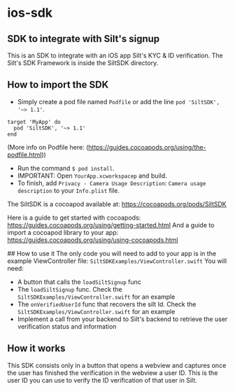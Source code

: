 # ios-sdk

## SDK to integrate with Silt's signup
This is an SDK to integrate with an iOS app Silt's KYC & ID verification.
The Silt's SDK Framework is inside the SiltSDK directory.

## How to import the SDK

- Simply create a pod file named `Podfile` or add the line `pod 'SiltSDK', '~> 1.1'`.
```
target 'MyApp' do
  pod 'SiltSDK', '~> 1.1'
end
```
(More info on Podfile here: (https://guides.cocoapods.org/using/the-podfile.html))
 
- Run the command `$ pod install`.
- IMPORTANT: Open `YourApp.xcworkspacep` and build.
- To finish, add `Privacy - Camera Usage Description`: `Camera usage description` to your `Info.plist` file.

The SiltSDK is a cocoapod available at:
https://cocoapods.org/pods/SiltSDK

Here is a guide to get started with cocoapods: https://guides.cocoapods.org/using/getting-started.html
And a guide to import a cocoapod library to your app: https://guides.cocoapods.org/using/using-cocoapods.html

## How to use it
The only code you will need to add to your app is in the example ViewController file:
`SiltSDKExamples/ViewController.swift`
You will need:
- A button that calls the `loadSiltSignup` func
- The `loadSiltSignup` func. Check the `SiltSDKExamples/ViewController.swift` for an example
- The `onVerifiedUserId` func that recovers the silt Id. Check the `SiltSDKExamples/ViewController.swift` for an example
- Implement a call from your backend to Silt's backend to retrieve the user verification status and information

## How it works
This SDK consists only in a button that opens a webview and captures once the user has finished the verification in the webview a user ID.
This is the user ID you can use to verify the ID verification of that user in Silt.
